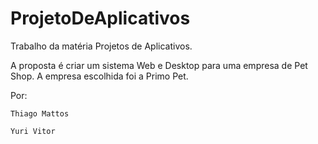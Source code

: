 # ProjetoDeAplicativos
Trabalho da matéria Projetos de Aplicativos.

A proposta é criar um sistema Web e Desktop para uma empresa de Pet Shop. 
A empresa escolhida foi a Primo Pet.


Por:

	Thiago Mattos

	Yuri Vitor